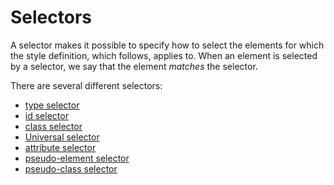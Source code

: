 # Selectors

A selector makes it possible to specify how to select the elements for which the style definition, which follows, applies to. When an element is selected by a selector, we say that the element _matches_ the selector. 

There are several different selectors:

- [type selector](#type-selector)
- [id selector](#id-selector)
- [class selector](#class-selector)
- [Universal selector](#universal-selector)
- [attribute selector](#attribute-selector)
- [pseudo-element selector](#pseudo-element-selector) 
- [pseudo-class selector](#pseudo-class-selector) 
